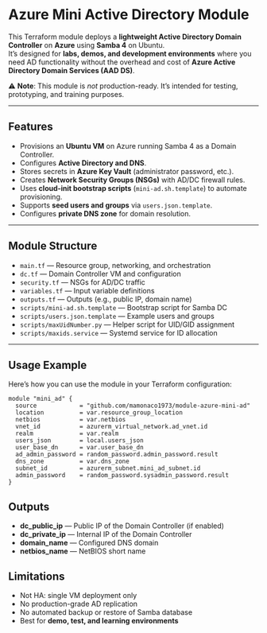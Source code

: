 # Azure Mini Active Directory Module

This Terraform module deploys a **lightweight Active Directory Domain Controller** on **Azure** using **Samba 4** on Ubuntu.  
It’s designed for **labs, demos, and development environments** where you need AD functionality without the overhead and cost of **Azure Active Directory Domain Services (AAD DS)**.

⚠️ **Note**: This module is *not* production-ready. It’s intended for testing, prototyping, and training purposes.

---

## Features

- Provisions an **Ubuntu VM** on Azure running Samba 4 as a Domain Controller.  
- Configures **Active Directory and DNS**.  
- Stores secrets in **Azure Key Vault** (administrator password, etc.).  
- Creates **Network Security Groups (NSGs)** with AD/DC firewall rules.  
- Uses **cloud-init bootstrap scripts** (`mini-ad.sh.template`) to automate provisioning.  
- Supports **seed users and groups** via `users.json.template`.  
- Configures **private DNS zone** for domain resolution.  

---

## Module Structure

- `main.tf` — Resource group, networking, and orchestration  
- `dc.tf` — Domain Controller VM and configuration  
- `security.tf` — NSGs for AD/DC traffic  
- `variables.tf` — Input variable definitions  
- `outputs.tf` — Outputs (e.g., public IP, domain name)  
- `scripts/mini-ad.sh.template` — Bootstrap script for Samba DC  
- `scripts/users.json.template` — Example users and groups  
- `scripts/maxUidNumber.py` — Helper script for UID/GID assignment  
- `scripts/maxids.service` — Systemd service for ID allocation  

---

## Usage Example

Here’s how you can use the module in your Terraform configuration:

```hcl
module "mini_ad" {
  source            = "github.com/mamonaco1973/module-azure-mini-ad"
  location          = var.resource_group_location
  netbios           = var.netbios
  vnet_id           = azurerm_virtual_network.ad_vnet.id
  realm             = var.realm
  users_json        = local.users_json
  user_base_dn      = var.user_base_dn
  ad_admin_password = random_password.admin_password.result
  dns_zone          = var.dns_zone
  subnet_id         = azurerm_subnet.mini_ad_subnet.id
  admin_password    = random_password.sysadmin_password.result
}
```
## Outputs

- **dc_public_ip** — Public IP of the Domain Controller (if enabled)  
- **dc_private_ip** — Internal IP of the Domain Controller  
- **domain_name** — Configured DNS domain  
- **netbios_name** — NetBIOS short name  

## Limitations

- Not HA: single VM deployment only  
- No production-grade AD replication  
- No automated backup or restore of Samba database  
- Best for **demo, test, and learning environments**  
